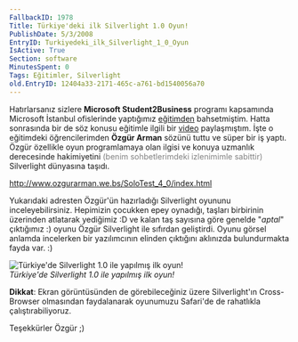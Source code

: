 ```yaml
---
FallbackID: 1978
Title: Türkiye'deki ilk Silverlight 1.0 Oyun!
PublishDate: 5/3/2008
EntryID: Turkiyedeki_ilk_Silverlight_1_0_Oyun
IsActive: True
Section: software
MinutesSpent: 0
Tags: Eğitimler, Silverlight
old.EntryID: 12404a33-2171-465c-a761-bd1540056a70
---
```

Hatırlarsanız sizlere **Microsoft Student2Business** programı kapsamında
Microsoft İstanbul ofislerinde yaptığımız
[eğitimden](http://daron.yondem.com/tr/post/451e3a2c-c312-4de6-ad88-59744afc4def)
bahsetmiştim. Hatta sonrasında bir de söz konusu eğitimle ilgili bir
[video](http://daron.yondem.com/tr/post/f17aa305-cb49-478e-ad05-8455e5410ad0)
paylaşmıştım. İşte o eğitimdeki öğrencilerimden **Özgür Arman** sözünü
tuttu ve süper bir iş yaptı. Özgür özellikle oyun programlamaya olan
ilgisi ve konuya uzmanlık derecesinde hakimiyetini <span
style="color: #808080">(benim sohbetlerimdeki izlenimimle
sabittir)</span> Silverlight dünyasına taşıdı.

<http://www.ozgurarman.we.bs/SoloTest_4_0/index.html>

Yukarıdaki adresten Özgür'ün hazırladığı Silverlight oyununu
inceleyebilirsiniz. Hepimizin çocukken epey oynadığı, taşları birbirinin
üzerinden atlatarak yediğimiz :D ve kalan taş sayısına göre genelde
"*aptal*" çıktığımız :) oyunu Özgür Silverlight ile sıfırdan geliştirdi.
Oyunu görsel anlamda incelerken bir yazılımcının elinden çıktığını
aklınızda bulundurmakta fayda var. :)

![Türkiye'de Silverlight 1.0 ile yapılmış ilk
oyun!](http://cdn.daron.yondem.com/assets/1978/04032008_1.png)\
*Türkiye'de Silverlight 1.0 ile yapılmış ilk oyun!*

**Dikkat**: Ekran görüntüsünden de görebileceğiniz üzere Silverlight'ın
Cross-Browser olmasından faydalanarak oyunumuzu Safari'de de rahatlıkla
çalıştırabiliyoruz.

Teşekkürler Özgür ;)


